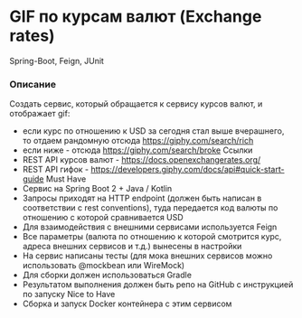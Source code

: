# GIF по курсам валют (Exchange rates)
Spring-Boot, Feign, JUnit

### Описание
Создать сервис, который обращается к сервису курсов валют, и отображает gif:
- если курс по отношению к USD за сегодня стал выше вчерашнего, то отдаем рандомную отсюда https://giphy.com/search/rich
- если ниже - отсюда https://giphy.com/search/broke
Ссылки
- REST API курсов валют - https://docs.openexchangerates.org/
- REST API гифок - https://developers.giphy.com/docs/api#quick-start-guide
Must Have
- Сервис на Spring Boot 2 + Java / Kotlin
- Запросы приходят на HTTP endpoint (должен быть написан в соответствии с rest conventions), туда передается код валюты по отношению с которой сравнивается USD
- Для взаимодействия с внешними сервисами используется Feign
- Все параметры (валюта по отношению к которой смотрится курс, адреса внешних сервисов и т.д.) вынесены в настройки
- На сервис написаны тесты (для мока внешних сервисов можно использовать @mockbean или WireMock)
- Для сборки должен использоваться Gradle
- Результатом выполнения должен быть репо на GitHub с инструкцией по запуску
Nice to Have
- Сборка и запуск Docker контейнера с этим сервисом